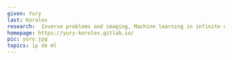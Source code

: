 ```yaml
---
given: Yury
last: Korolev
research:  Inverse problems and imaging, Machine learning in infinite dimensions, Non-smooth variational problems.
homepage: https://yury-korolev.gitlab.io/
pic: yury.jpg
topics: ip de ml 
---
```



